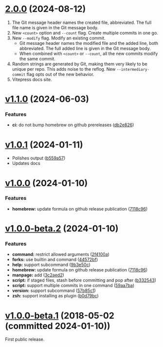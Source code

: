 # [2.0.0](https://github.com/olets/git-random/compare/v1.1.0...v2.0.0) (2024-08-12)

1. The Git message header names the created file, abbreviated. The full file name is given in the Git message body.
1. New `<count>` option and `--count` flag. Create multiple commits in one go.
1. New `--modify` flag. Modify an existing commit.
    - Git message header names the modified file and the added line, both abbreviated. The full added line is given in the Git message body.
    - When combined with `<count>` or `--count`, all the new commits modify the same commit.
1. Random strings are generated by Git, making them very likely to be unique per repo. This adds noise to the reflog. New `--intermediary-commit` flag opts out of the new behavior.
1. Vitepress docs site.


# [v1.1.0](https://github.com/olets/git-random/compare/v1.0.1...v1.1.0) (2024-06-03)

### Features

* **ci:** do not bump homebrew on github prereleases ([db2e826](https://github.com/olets/git-random/commit/db2e8266d622c7bee6438d097f304b5d44ff68ca))



# [v1.0.1](https://github.com/olets/git-random/compare/v1.0.0...v1.0.1) (2024-01-11)

- Polishes output ([b559a57](https://github.com/olets/git-random/commit/b559a57f1ef4b47f1bc69132542da4d1f46adfe6))
- Updates docs



# [v1.0.0](https://github.com/olets/git-random/compare/v1.0.0-beta.2) (2024-01-10)


### Features

* **homebrew:** update formula on github release publication ([7118c96](https://github.com/olets/git-random/commit/7118c96b61834e7a243e046c78c3ef82ab2ed629))



# [v1.0.0-beta.2](https://github.com/olets/git-random/compare/v1.0.0-beta.1...v1.0.0-beta.2) (2024-01-10)


### Features

* **command:** restrict allowed arguments ([2f4100a](https://github.com/olets/git-random/commit/2f4100a423e2fcd7c965cd76d7196c37633a9971))
* **forks:** use builtin and command ([44572bf](https://github.com/olets/git-random/commit/44572bfa0c180a35f71055afa8dcfea2f249a214))
* **help:** support subcommand ([9b3e50c](https://github.com/olets/git-random/commit/9b3e50c4b82f9cbf748660fc5ba29371fd2581a6))
* **homebrew:** update formula on github release publication ([7118c96](https://github.com/olets/git-random/commit/7118c96b61834e7a243e046c78c3ef82ab2ed629))
* **manpage:** add ([3c2aed2](https://github.com/olets/git-random/commit/3c2aed2a476fab2acc7920a22d7ac3c7a38dad5e))
* **script:** if staged files, stash before committing and pop after ([b332543](https://github.com/olets/git-random/commit/b332543231792b35813cc958f21268968c1f9dd3))
* **script:** support multiple commits in one command ([59aa7ba](https://github.com/olets/git-random/commit/59aa7baf08f980bd4bbe2e3a63e05a1034fa4088))
* **version:** support subcommand ([57b85c1](https://github.com/olets/git-random/commit/57b85c1125fd2c107803bd90f7dae76592f4b456))
* **zsh:** support installing as plugin ([b0d79bc](https://github.com/olets/git-random/commit/b0d79bcdc66ed85d98c2224b01524e4b4c059ae5))



# [v1.0.0-beta.1](https://github.com/olets/git-random/compare/initial...v1.0.0-beta.1) (2018-05-02 (committed 2024-01-10))

First public release.
